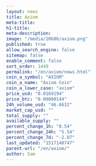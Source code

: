```yaml
---
layout: news
title: Axiom
meta-title: 
h1-title: 
meta-description: 
image: "/media/20686/axiom.png"
published: true
allow_search_engine: false
sitemap: false
enable_comment: false
sort_order: 1449
permalink: "/en/axiom/news.html"
coin_a_symbol: "AXIOM"
coin_a_name: "Axiom Coin"
coin_a_lower_case: "axiom"
price_usd: "0.0169194"
price_btc: "0.00000144"
24h_volume_usd: "46.6632"
market_cap_usd: ""
total_supply: ""
available_supply: ""
percent_change_1h: "0.54"
percent_change_24h: "5.54"
percent_change_7d: "-2.07"
last_updated: "1517140747"
parent-url: "/en/axiom/"
author: Sam
---
```


